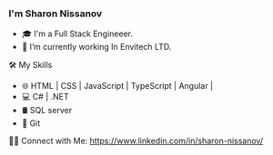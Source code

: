 ### I'm Sharon Nissanov

- 🎓 I'm a Full Stack Engineeer.
- 🔭 I’m currently working In Envitech LTD.


🛠 My Skills
- 🌐   HTML | CSS | JavaScript | TypeScript | Angular | 
- 💻   C# | .NET 
- 🛢   SQL server
- 🔧   Git

🤝🏻  Connect with Me: https://www.linkedin.com/in/sharon-nissanov/
   
